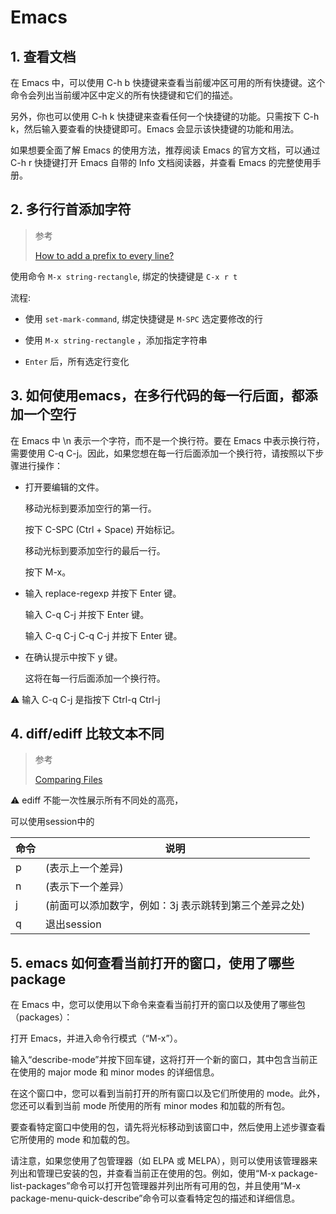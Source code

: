 # Emacs

## 1. 查看文档

在 Emacs 中，可以使用 C-h b 快捷键来查看当前缓冲区可用的所有快捷键。这个命令会列出当前缓冲区中定义的所有快捷键和它们的描述。

另外，你也可以使用 C-h k 快捷键来查看任何一个快捷键的功能。只需按下 C-h k，然后输入要查看的快捷键即可。Emacs 会显示该快捷键的功能和用法。

如果想要全面了解 Emacs 的使用方法，推荐阅读 Emacs 的官方文档，可以通过 C-h r 快捷键打开 Emacs 自带的 Info 文档阅读器，并查看 Emacs 的完整使用手册。

## 2. 多行行首添加字符

> 参考
>
> [How to add a prefix to every line?](https://emacs.stackexchange.com/questions/11/how-to-add-a-prefix-to-every-line)

使用命令 `M-x string-rectangle`, 绑定的快捷键是 `C-x r t`

流程: 

* 使用 `set-mark-command`, 绑定快捷键是 `M-SPC` 选定要修改的行

* 使用 `M-x string-rectangle` ，添加指定字符串

* `Enter` 后，所有选定行变化


## 3. 如何使用emacs，在多行代码的每一行后面，都添加一个空行

在 Emacs 中 \n 表示一个字符，而不是一个换行符。要在 Emacs 中表示换行符，需要使用 C-q C-j。因此，如果您想在每一行后面添加一个换行符，请按照以下步骤进行操作：

* 打开要编辑的文件。

	移动光标到要添加空行的第一行。

	按下 C-SPC (Ctrl + Space) 开始标记。

	移动光标到要添加空行的最后一行。

	按下 M-x。

* 输入 replace-regexp 并按下 Enter 键。

   输入 C-q C-j 并按下 Enter 键。

   输入 C-q C-j C-q C-j 并按下 Enter 键。

* 在确认提示中按下 y 键。

  这将在每一行后面添加一个换行符。
  
⚠️ 输入 C-q C-j 是指按下 Ctrl-q Ctrl-j



## 4. diff/ediff 比较文本不同

> 参考
> 
> [Comparing Files](https://www.gnu.org/software/emacs/manual/html_node/emacs/Comparing-Files.html)

 ⚠️ ediff 不能一次性展示所有不同处的高亮，
 
 可以使用session中的
 
|命令|说明|
|---|---|
|p |(表示上一个差异) |
| n|(表示下一个差异） |
| j|(前面可以添加数字，例如：3j 表示跳转到第三个差异之处)|
| q| 退出session|
 
 

## 5. emacs 如何查看当前打开的窗口，使用了哪些package

在 Emacs 中，您可以使用以下命令来查看当前打开的窗口以及使用了哪些包（packages）：

打开 Emacs，并进入命令行模式（“M-x”）。

输入“describe-mode”并按下回车键，这将打开一个新的窗口，其中包含当前正在使用的 major mode 和 minor modes 的详细信息。

在这个窗口中，您可以看到当前打开的所有窗口以及它们所使用的 mode。此外，您还可以看到当前 mode 所使用的所有 minor modes 和加载的所有包。

要查看特定窗口中使用的包，请先将光标移动到该窗口中，然后使用上述步骤查看它所使用的 mode 和加载的包。

请注意，如果您使用了包管理器（如 ELPA 或 MELPA），则可以使用该管理器来列出和管理已安装的包，并查看当前正在使用的包。例如，使用“M-x package-list-packages”命令可以打开包管理器并列出所有可用的包，并且使用“M-x package-menu-quick-describe”命令可以查看特定包的描述和详细信息。
